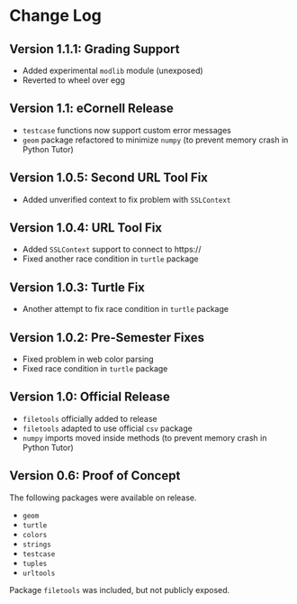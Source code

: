 # Change Log

## Version 1.1.1: Grading Support

* Added experimental `modlib` module (unexposed)
* Reverted to wheel over egg

## Version 1.1: eCornell Release

* `testcase` functions now support custom error messages
* `geom` package refactored to minimize `numpy` (to prevent memory crash in Python Tutor)

## Version 1.0.5: Second URL Tool Fix

* Added unverified context to fix problem with `SSLContext`

## Version 1.0.4: URL Tool Fix

* Added `SSLContext` support to connect to https://
* Fixed another race condition in `turtle` package

## Version 1.0.3: Turtle Fix

* Another attempt to fix race condition in `turtle` package

## Version 1.0.2: Pre-Semester Fixes

* Fixed problem in web color parsing
* Fixed race condition in `turtle` package

## Version 1.0: Official Release

* `filetools` officially added to release
* `filetools` adapted to use official `csv` package
* `numpy` imports moved inside methods (to prevent memory crash in Python Tutor)

## Version 0.6: Proof of Concept

The following packages were available on release.

* `geom`
* `turtle`
* `colors`
* `strings`
* `testcase`
* `tuples`
* `urltools`

Package `filetools` was included, but not publicly exposed.